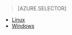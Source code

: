 > [AZURE.SELECTOR]
- [Linux](../articles/hdinsight/hdinsight-hadoop-collect-debug-heap-dump-linux.md)
- [Windows](../articles/hdinsight/hdinsight-hadoop-collect-debug-heap-dumps.md)


